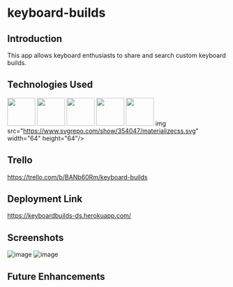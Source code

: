 # keyboard-builds

## Introduction
This app allows keyboard enthusiasts to share and search custom keyboard builds.

## Technologies Used
<img src="https://cdn.iconscout.com/icon/free/png-256/html5-40-1175193.png" width="64" height="64"/> <img src="https://cdn.iconscout.com/icon/free/png-256/css-37-226088.png" width="64" height="64"/> <img src="https://cdn.iconscout.com/icon/premium/png-256-thumb/python-4296046-3563381.png" width="64" height="64"/> <img src="https://cdn.iconscout.com/icon/free/png-256/django-2-282855.png" width="64" height="64"/> <img src="https://upload.wikimedia.org/wikipedia/commons/thumb/2/29/Postgresql_elephant.svg/640px-Postgresql_elephant.svg.png" width="64" height="64"/> img src="https://www.svgrepo.com/show/354047/materializecss.svg" width="64" height="64"/>

## Trello 
https://trello.com/b/BANb60Rm/keyboard-builds

## Deployment Link
https://keyboardbuilds-ds.herokuapp.com/

## Screenshots
![image](https://i.imgur.com/0PApQk5.png)
![image](https://i.imgur.com/JClgRUT.png)

## Future Enhancements

